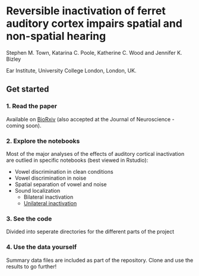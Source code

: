 # Reversible inactivation of ferret auditory cortex impairs spatial and non-spatial hearing

Stephen M. Town, Katarina C. Poole, Katherine C. Wood and Jennifer K. Bizley

Ear Institute, University College London, London, UK.

## Get started

### 1. Read the paper
Available on [BioRxiv](https://www.biorxiv.org/content/10.1101/2021.11.16.468798v3) (also accepted at the Journal of Neuroscience - coming soon).

### 2. Explore the notebooks
Most of the major analyses of the effects of auditory cortical inactivation are outlied in specific notebooks (best viewed in Rstudio):
* Vowel discrimination in clean conditions
* Vowel discrimination in noise
* Spatial separation of vowel and noise
* Sound localization
  - Bilateral inactivation
  - [Unilateral inactivation](https://github.com/stephentown42/cooling_auditory_cortex/blob/main/Results/Localization/R_stats/unilateral_GLMM_analysis.pdf)

### 3. See the code
Divided into seperate directories for the different parts of the project

### 4. Use the data yourself
Summary data files are included as part of the repository. Clone and use the results to go further!

